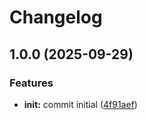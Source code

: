 # Changelog

## 1.0.0 (2025-09-29)


### Features

* **init:** commit initial ([4f91aef](https://github.com/t8ngs/runner/commit/4f91aef49a47c69c3f3c8cd0125deb898772d7cc))

